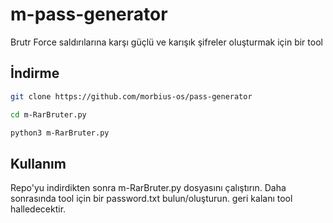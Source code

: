 # m-pass-generator

Brutr Force saldırılarına karşı güçlü ve karışık şifreler oluşturmak için bir tool

## İndirme 

```bash
git clone https://github.com/morbius-os/pass-generator

cd m-RarBruter.py

python3 m-RarBruter.py
```

## Kullanım

Repo'yu indirdikten sonra m-RarBruter.py dosyasını çalıştırın. Daha sonrasında tool için bir password.txt bulun/oluşturun. geri kalanı tool halledecektir.
